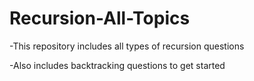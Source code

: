 # Recursion-All-Topics

-This repository includes all types of  recursion questions 

-Also includes backtracking questions to get started

